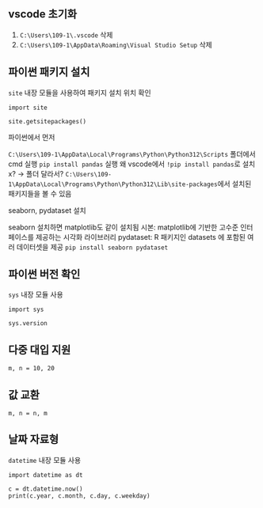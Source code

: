 ## vscode 초기화
1. `C:\Users\109-1\.vscode` 삭제   
2. `C:\Users\109-1\AppData\Roaming\Visual Studio Setup` 삭제

## 파이썬 패키지 설치
`site` 내장 모듈을 사용하여 패키지 설치 위치 확인

```
import site

site.getsitepackages()
```

파이썬에서 먼저 

`C:\Users\109-1\AppData\Local\Programs\Python\Python312\Scripts` 폴더에서 cmd 실행
`pip install pandas` 실행
왜 vscode에서 `!pip install pandas`로 설치x? -> 폴더 달라서?
`C:\Users\109-1\AppData\Local\Programs\Python\Python312\Lib\site-packages`에서 설치된 패키지들을 볼 수 있음

seaborn, pydataset 설치

seaborn 설치하면 matplotlib도 같이 설치됨
시본: matplotlib에 기반한 고수준 인터페이스를 제공하는 시각화 라이브러리
pydataset: R 패키지인 datasets 에 포함된 여러 데이터셋을 제공
`pip install seaborn pydataset`

## 파이썬 버전 확인
`sys` 내장 모듈 사용

```
import sys

sys.version
```

## 다중 대입 지원

```
m, n = 10, 20
```

## 값 교환

```
m, n = n, m
```

## 날짜 자료형
`datetime` 내장 모듈 사용

```
import datetime as dt

c = dt.datetime.now()
print(c.year, c.month, c.day, c.weekday)
```

